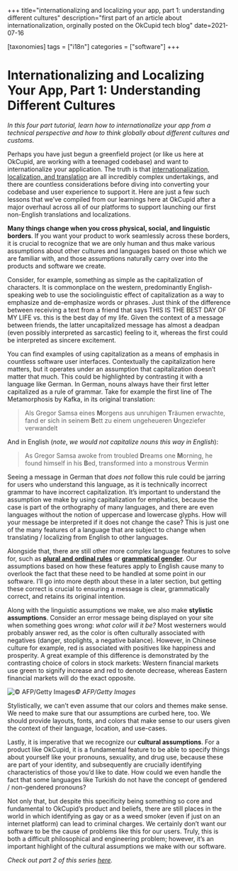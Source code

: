 +++
title="internationalizing and localizing your app, part 1: understanding different cultures"
description="first part of an article about internationalization, orginally posted on the OkCupid tech blog"
date=2021-07-16

[taxonomies]
tags = ["i18n"]
categories = ["software"]
+++
# Internationalizing and Localizing Your App, Part 1: Understanding Different Cultures

*In this four part tutorial, learn how to internationalize your app from a technical perspective and how to think globally about different cultures and customs.*

Perhaps you have just begun a greenfield project (or like us here at OkCupid, are working with a teenaged codebase) and want to internationalize your application. The truth is that [internationalization, localization, and translation](https://en.wikipedia.org/wiki/Internationalization_and_localization) are all incredibly complex undertakings, and there are countless considerations before diving into converting your codebase and user experience to support it. Here are just a few such lessons that we’ve compiled from our learnings here at OkCupid after a major overhaul across all of our platforms to support launching our first non-English translations and localizations.

**Many things change when you cross physical, social, and linguistic borders**. If you want your product to work seamlessly across these borders, it is crucial to recognize that we are only human and thus make various assumptions about other cultures and languages based on those which we are familiar with, and those assumptions naturally carry over into the products and software we create.

Consider, for example, something as simple as the capitalization of characters. It is commonplace on the western, predominantly English-speaking web to use the sociolinguistic effect of capitalization as a way to emphasize and de-emphasize words or phrases. Just think of the difference between receiving a text from a friend that says THIS IS THE BEST DAY OF MY LIFE vs. this is the best day of my life. Given the context of a message between friends, the latter uncapitalized message has almost a deadpan (even possibly interpreted as sarcastic) feeling to it, whereas the first could be interpreted as sincere excitement.

You can find examples of using capitalization as a means of emphasis in countless software user interfaces. Contextually the capitalization here matters, but it operates under an assumption that capitalization doesn’t matter that much. This could be highlighted by contrasting it with a language like German. In German, nouns always have their first letter capitalized as a rule of grammar. Take for example the first line of The Metamorphosis by Kafka, in its original translation:
> Als Gregor Samsa eines **M**orgens aus unruhigen **T**räumen erwachte, fand er sich in seinem **B**ett zu einem ungeheueren **U**ngeziefer verwandelt

And in English (*note*, *we would not capitalize nouns this way in English*):
> As Gregor Samsa awoke from troubled **D**reams one **M**orning, he found himself in his **B**ed, transformed into a monstrous **V**ermin

Seeing a message in German that *does not* follow this rule could be jarring for users who understand this language, as it is technically incorrect grammar to have incorrect capitalization. It’s important to understand the assumption we make by using capitalization for emphatics, because the case is part of the orthography of many languages, and there are even languages without the notion of uppercase and lowercase glyphs. How will your message be interpreted if it does not change the case? This is just one of the many features of a language that are subject to change when translating / localizing from English to other languages.

Alongside that, there are still other more complex language features to solve for, such as **[plural and ordinal rules](http://cldr.unicode.org/index/cldr-spec/plural-rules)** or **[grammatical gender](https://en.wikipedia.org/wiki/Grammatical_gender)**. Our assumptions based on how these features apply to English cause many to overlook the fact that these need to be handled at some point in our software. I’ll go into more depth about these in a later section, but getting these correct is crucial to ensuring a message is clear, grammatically correct, and retains its original intention.

Along with the linguistic assumptions we make, we also make **stylistic assumptions**. Consider an error message being displayed on your site when something goes wrong: *what color will it be?* Most westerners would probably answer red, as the color is often culturally associated with negatives (danger, stoplights, a negative balance). However, in Chinese culture for example, red is associated with positives like happiness and prosperity. A great example of this difference is demonstrated by the contrasting choice of colors in stock markets: Western financial markets use green to signify increase and red to denote decrease, whereas Eastern financial markets will do the exact opposite.

![© AFP/Getty Images](https://cdn-images-1.medium.com/max/2000/1*F5U7ZnPTZVI1me06VUkkcQ.jpeg)*© AFP/Getty Images*

Stylistically, we can’t even assume that our colors and themes make sense. We need to make sure that our assumptions are curbed here, too. We should provide layouts, fonts, and colors that make sense to our users given the context of their language, location, and use-cases.

Lastly, it is imperative that we recognize our **cultural assumptions**. For a product like OkCupid, it is a fundamental feature to be able to specify things about yourself like your pronouns, sexuality, and drug use, because these are part of your identity, and subsequently are crucially identifying characteristics of those you’d like to date. How could we even handle the fact that some languages like Turkish do not have the concept of gendered / non-gendered pronouns?

Not only that, but despite this specificity being something so core and fundamental to OkCupid’s product and beliefs, there are still places in the world in which identifying as gay or as a weed smoker (even if just on an internet platform) can lead to criminal charges. We certainly don’t want our software to be the cause of problems like this for our users. Truly, this is both a difficult philosophical and engineering problem; however, it’s an important highlight of the cultural assumptions we make with our software.

*Check out part 2 of this series [here](https://tech.okcupid.com/internationalizing-and-localizing-your-app-part-2-web-tooling-56cc7be73d32).*
